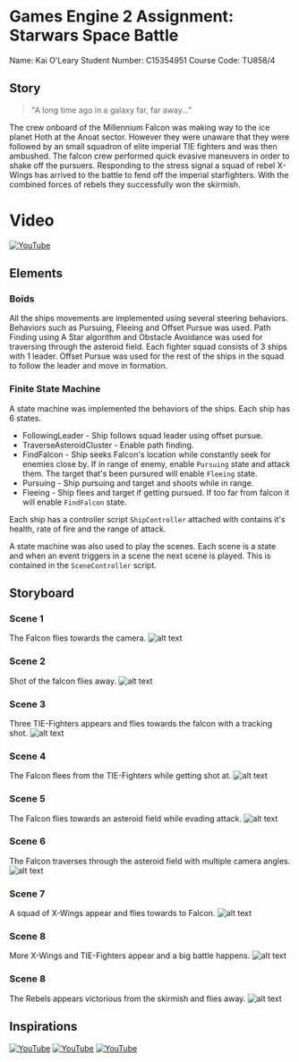 # Games Engine 2 Assignment: Starwars Space Battle

Name: Kai O'Leary
Student Number: C15354951
Course Code: TU858/4

## Story
> "A long time ago in a galaxy far, far away..."

The crew onboard of the Millennium Falcon was making way to the ice planet Hoth at the Anoat sector. However they were unaware that they were followed by an small squadron of elite imperial TIE fighters and was then ambushed.  The falcon crew performed quick evasive maneuvers in order to shake off the pursuers. Responding to the stress signal a squad of rebel X-Wings has arrived to the battle to fend off the imperial starfighters. With the combined forces of rebels they successfully won the skirmish.

# Video
[![YouTube](http://img.youtube.com/vi/ksTK8cmIPF0/0.jpg)](https://youtu.be/ksTK8cmIPF0)



## Elements
### Boids
All the ships movements are implemented using several steering behaviors. Behaviors such as Pursuing, Fleeing and Offset Pursue was used. Path Finding using A Star algorithm and Obstacle Avoidance was used for traversing through the asteroid field. Each fighter squad consists of 3 ships with 1 leader. Offset Pursue was used for the rest of the ships in the squad to follow the leader and move in formation.

### Finite State Machine
A state machine was implemented the behaviors of the ships. Each ship has 6 states.
* FollowingLeader - Ship follows squad leader using offset pursue.
* TraverseAsteroidCluster - Enable path finding.
* FindFalcon - Ship seeks Falcon's location while constantly seek for enemies close by. If in range of enemy, enable `Pursuing` state and attack them. The target that's been pursured will enable `Fleeing` state.
* Pursuing - Ship pursuing and target and shoots while in range.
* Fleeing - Ship flees and target if getting pursued. If too far from falcon it will enable `FindFalcon` state.

Each ship has a controller script `ShipController` attached with contains it's health, rate of fire and the range of attack.

A state machine was also used to play the scenes. Each scene is a state and when an event triggers in a scene the next scene is played. This is contained in the `SceneController` script.

## Storyboard
### Scene 1
The Falcon flies towards the camera.
![alt text](https://github.com/Kaiser321/GE-2-CA/blob/main/Storyboard/1.png)
### Scene 2
Shot of the falcon flies away.
![alt text](https://github.com/Kaiser321/GE-2-CA/blob/main/Storyboard/2.png)
### Scene 3
Three TIE-Fighters appears and flies towards the falcon with a tracking shot.
![alt text](https://github.com/Kaiser321/GE-2-CA/blob/main/Storyboard/3.png)
### Scene 4
The Falcon flees from the TIE-Fighters while getting shot at.
![alt text](https://github.com/Kaiser321/GE-2-CA/blob/main/Storyboard/4.png)
### Scene 5
The Falcon flies towards an asteroid field while evading attack. 
![alt text](https://github.com/Kaiser321/GE-2-CA/blob/main/Storyboard/5.png)
### Scene 6
The Falcon traverses through the asteroid field with multiple camera angles.
![alt text](https://github.com/Kaiser321/GE-2-CA/blob/main/Storyboard/6.png)
### Scene 7
A squad of X-Wings appear and flies towards to Falcon.
![alt text](https://github.com/Kaiser321/GE-2-CA/blob/main/Storyboard/7.png)
### Scene 8
More X-Wings and TIE-Fighters appear and a big battle happens.
![alt text](https://github.com/Kaiser321/GE-2-CA/blob/main/Storyboard/8.png)
### Scene 8
The Rebels appears victorious from the skirmish and flies away. 
![alt text](https://github.com/Kaiser321/GE-2-CA/blob/main/Storyboard/9.png)


## Inspirations
[![YouTube](http://img.youtube.com/vi/mSvPxNopdHs/0.jpg)](https://youtu.be/mSvPxNopdHs)
[![YouTube](http://img.youtube.com/vi/8sarFZJl3h0/0.jpg)](https://youtu.be/8sarFZJl3h0)
[![YouTube](http://img.youtube.com/vi/c8deRYotdng/0.jpg)](https://youtu.be/c8deRYotdng)